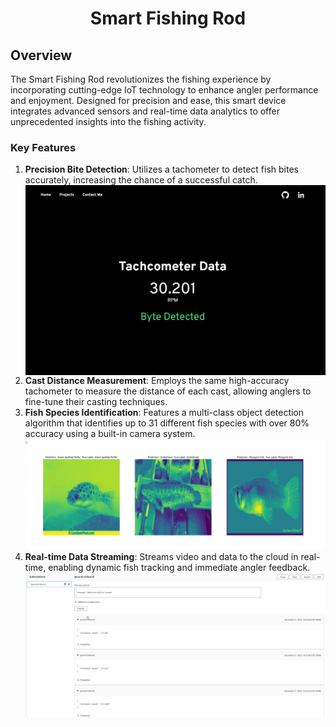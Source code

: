 <h1 align="center"> Smart Fishing Rod </h1>


<h2>Overview</h2>

The Smart Fishing Rod revolutionizes the fishing experience by incorporating cutting-edge IoT technology to enhance angler performance and enjoyment. Designed for precision and ease, this smart device integrates advanced sensors and real-time data analytics to offer unprecedented insights into the fishing activity.

<h3>Key Features</h3>
<ol>
<li><b>Precision Bite Detection</b>:
    Utilizes a tachometer to detect fish bites accurately, increasing the chance of a successful catch. </li>
    
<img align="center" src= "/images/fishing-rod/fishingRodUI.png" width=600/>
<li><b>Cast Distance Measurement</b>:
    Employs the same high-accuracy tachometer to measure the distance of each cast, allowing anglers to fine-tune their casting techniques.</li>
<li><b>Fish Species Identification</b>:
    Features a multi-class object detection algorithm that identifies up to 31 different fish species with over 80% accuracy using a built-in camera system.</li>
    
 <img src= "/images/fishing-rod/ML-fish-detection.png" width=700>
<li><b>Real-time Data Streaming</b>:
    Streams video and data to the cloud in real-time, enabling dynamic fish tracking and immediate angler feedback.</li>
    
<img src= "/images/fishing-rod/fishingRodAWS.png" width=700>
</ol>
